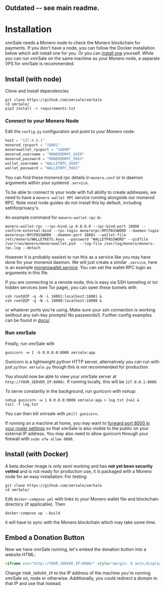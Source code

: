 ## Outdated -- see main readme.

# Installation
xmrSale needs a Monero node to check the Monero blockchain for payments. If you don't have a node, you can follow the Docker installation below which will install one for you. Or you can [install one](https://sethforprivacy.com/guides/run-a-monero-node-advanced/) yourself. While you can run xmrSale on the same machine as your Monero node, a separate VPS for xmrSale is recommended.
## Install (with node)
Clone and install dependencies
```
git clone https://github.com/xmrsale/xmrSale
cd xmrSale/
pip3 install -r requirements.txt
```
### Connect to your Monero Node
Edit the `config.py` configuration and point to your Monero node:
```python
host = "127.0.0.1"
monerod_rpcport = "18081"
monerowallet_rpcport = "18090"
monerod_username = "MONERODRPC_USER"
monerod_password = "MONERODRPC_PASS"
wallet_username = "WALLETRPC_USER"
wallet_password = "WALLETRPC_PASS"
```
You can find these monerod rpc details in `monero.conf` or in daemon arguments within your systemd `.service`.

To be able to connect to your node with full ability to create addresses, we need to have a `monero wallet RPC` service running alongside our monerod RPC. Note most node guides do not install this by default, including sethforprivacy's.

An example command for `monero-wallet-rpc` is:
```
monero-wallet-rpc --rpc-bind-ip 0.0.0.0 --rpc-bind-port 18090 --confirm-external-bind --rpc-login monerorpc:RPCPASSWORD --daemon-login monerorpc:RPCPASSWORD --daemon-port 18081 --wallet-file /etc/monero/WALLETKEYS.keys --password "WALLETPASSWORD" --pidfile /var/run/monero/monerowallet.pid  --log-file /var/log/monero/monero-rpc.log --detach
```
However it is probably easiest to run this as a service like you may have done for your monerod daemon. We  will just create a similar `.service`, here is an example [monerowallet.service](https://github.com/xmrsale/xmrSale/blob/master/docs/monerowallet.service). You can set the wallet RPC login as arguments in this file.

If you are connecting to a remote node, this is easy via SSH tunneling or tor hidden services (see Tor page), you can open these tunnels with
```
ssh root@IP -q -N -L 18081:localhost:18081 &
ssh root@IP -q -N -L 18090:localhost:18090 &
```
or whatever ports you're using. Make sure your ssh connection is working (without any ssh-key prompts! No passwords!). Further config examples can be found in [docs/](docs/).

### Run xmrSale
Finally, run xmrSale with
```
gunicorn -w 1 -b 0.0.0.0:8000 xmrsale:app
```
Gunicorn is a lightweight python HTTP server, alternatively you can run with just `python xmrsale.py` though this is not recommended for production.

You should now be able to view your xmrSale server at `http://YOUR_SERVER_IP:8000/`. If running locally, this will be `127.0.0.1:8000`.


To serve constantly in the background, run gunicorn with nohup:
```
nohup gunicorn -w 1 0.0.0.0:8000 xmrsale:app > log.txt 2>&1 &
tail -f log.txt
```
You can then kill xmrsale with `pkill gunicorn`.

If running on a machine at home, you may want to [forward port 8000 in your router settings](https://user-images.githubusercontent.com/24557779/105681219-f0f5fd80-5f44-11eb-942d-b574367a161f.png) so that xmrSale is also visible to the public on your external IP address. You may also need to allow gunicorn through your firewall with `sudo ufw allow 8000`.


## Install (with Docker)
A beta docker image is only semi working and has **not yet been security vetted** and is not ready for production use, it is packaged with a Monero node for an easy installation:
For testing:
```
git clone https://github.com/xmrsale/xmrSale
cd xmrSale/
```
Edit `docker-compose.yml` with links to your Monero wallet file and blockchain directory (if applicable). Then
```
docker-compose up --build
```
it will have to sync with the Monero blockchain which may take some time.

## Embed a Donation Button
Now we have xmrSale running, let's embed the donation button into a website HTML:
```html
<iframe src="http://YOUR_SERVER_IP:8000/" style="margin: 0 auto;display:block;width:420px;height:460px;border:none;overflow:hidden;" scrolling="no"></iframe>
```
Change `YOUR_SERVER_IP` to the IP address of the machine you're running xmrSale on, node or otherwise. Additionally, you could redirect a domain to that IP and use that instead.
